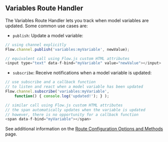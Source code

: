 ## Variables Route Handler

The Variables Route Handler lets you track when model variables are updated. Some common use cases are:

* `publish`: Update a model variable: 
```js
// using channel explicitly
Flow.channel.publish('variables:myVariable', newValue);

// equivalent call using Flow.js custom HTML attributes
<input type="text" data-f-bind="myVariable" value="newValue"></input>
```

* `subscribe`: Receive notifications when a model variable is updated:
```js
// use subscribe and a callback function 
// to listen and react when a model variable has been updated
Flow.channel.subscribe('variables:myVariable',
    function() { console.log('updated!'); } );

// similar call using Flow.js custom HTML attributes
// the span automatically updates when the variable is updated
// however, there is no opportunity for a callback function
<span data-f-bind="myVariable"></span>
```

See additional information on the [Route Configuration Options and Methods](../../channel-manager/) page.
